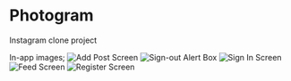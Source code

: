 # Photogram
Instagram clone project



In-app images;
![Add Post Screen](https://github.com/Pax-code/Photogram/assets/58390807/a4a75b62-940f-4cce-9991-27fb98434662)
![Sign-out Alert Box](https://github.com/Pax-code/Photogram/assets/58390807/2513d5e8-acc0-44a4-9b08-50598d3480aa)
![Sign In Screen](https://github.com/Pax-code/Photogram/assets/58390807/accc1320-a739-4762-bb10-a5fb4d1cb24c)
![Feed Screen](https://github.com/Pax-code/Photogram/assets/58390807/df4de4f8-b51f-455f-8f27-c5d1a4bb7906)
![Register Screen](https://github.com/Pax-code/Photogram/assets/58390807/cee9351e-ef6d-4388-9b46-f1dbdf8302a8)
